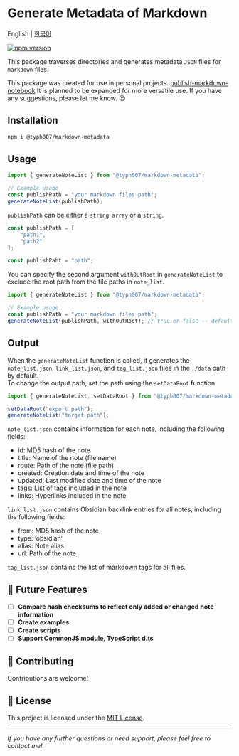 # **Generate Metadata of Markdown**

English | [한국어](https://typhoon-kim.github.io/generate-metadata-of-markdown/README_ko.html)

[![npm version](https://badge.fury.io/js/@typh007%2Fmarkdown-metadata.svg)](https://badge.fury.io/js/@typh007%2Fmarkdown-metadata)

This package traverses directories and generates metadata `JSON` files for `markdown` files.

This package was created for use in personal projects. [publish-markdown-notebook](https://github.com/typhoon-kim/publish-markdown-notes)
It is planned to be expanded for more versatile use. If you have any suggestions, please let me know. 😉

## Installation

```bash
npm i @typh007/markdown-metadata
```

## Usage

```javascript
import { generateNoteList } from "@typh007/markdown-metadata";

// Example usage
const publishPath = "your markdown files path";
generateNoteList(publishPath);
```

`publishPath` can be either a `string array` or a `string`.

```javascript
const publishPath = [
    "path1",
    "path2"
];

const publishPaht = "path";
```

You can specify the second argument `withOutRoot` in `generateNoteList` to exclude the root path from the file paths in `note_list`.

```javascript
import { generateNoteList } from "@typh007/markdown-metadata";

// Example usage
const publishPath = "your markdown files path";
generateNoteList(publishPath, withOutRoot); // true or false -- default: false
```

## Output

When the `generateNoteList` function is called, it generates the `note_list.json`, `link_list.json`, and `tag_list.json` files in the `./data` path by default.  
To change the output path, set the path using the `setDataRoot` function.

```javascript
import { generateNoteList, setDataRoot } from "@typh007/markdown-metadata";

setDataRoot("export path");
generateNoteList("target path");
```

`note_list.json` contains information for each note, including the following fields:

- id: MD5 hash of the note
- title: Name of the note (file name)
- route: Path of the note (file path)
- created: Creation date and time of the note
- updated: Last modified date and time of the note
- tags: List of tags included in the note
- links: Hyperlinks included in the note

`link_list.json` contains Obsidian backlink entries for all notes, including the following fields:

- from: MD5 hash of the note
- type: ‘obsidian’
- alias: Note alias
- url: Path of the note

`tag_list.json` contains the list of markdown tags for all files.

## 🔭 Future Features

- [ ] **Compare hash checksums to reflect only added or changed note information**
- [ ] **Create examples**
- [ ] **Create scripts**
- [ ] **Support CommonJS module, TypeScript d.ts**

## 🤝 Contributing

Contributions are welcome!

## 📝 License

This project is licensed under the [MIT License](LICENSE).

---
*If you have any further questions or need support, please feel free to contact me!*